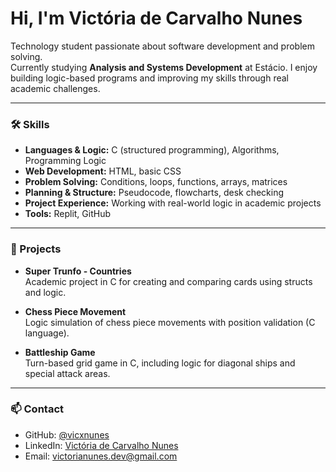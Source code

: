 # Hi, I'm Victória de Carvalho Nunes

Technology student passionate about software development and problem solving.  
Currently studying **Analysis and Systems Development** at Estácio. I enjoy building logic-based programs and improving my skills through real academic challenges.

---

### 🛠 Skills

- **Languages & Logic:** C (structured programming), Algorithms, Programming Logic  
- **Web Development:** HTML, basic CSS  
- **Problem Solving:** Conditions, loops, functions, arrays, matrices  
- **Planning & Structure:** Pseudocode, flowcharts, desk checking  
- **Project Experience:** Working with real-world logic in academic projects  
- **Tools:** Replit, GitHub

---

### 📌 Projects

- **Super Trunfo - Countries**  
  Academic project in C for creating and comparing cards using structs and logic.

- **Chess Piece Movement**  
  Logic simulation of chess piece movements with position validation (C language).

- **Battleship Game**  
  Turn-based grid game in C, including logic for diagonal ships and special attack areas.

---

### 📫 Contact

- GitHub: [@vicxnunes](https://github.com/vicxnunes)  
- LinkedIn: [Victória de Carvalho Nunes](https://www.linkedin.com/in/vict%C3%B3riaxnunes-/)  
- Email: [victorianunes.dev@gmail.com](mailto:victorianunes.dev@gmail.com)
